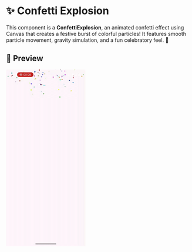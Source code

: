 # ✨ Confetti Explosion

This component is a **ConfettiExplosion**, an animated confetti effect using Canvas that creates a festive burst of colorful particles!
It features smooth particle movement, gravity simulation, and a fun celebratory feel. 🚀

## 📸 Preview
![Confetti Explosion Animation](/app/preview/confetti_explosion.gif)